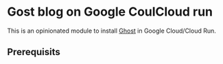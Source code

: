 <h1> Gost blog on Google CoulCloud run </h1>
<p>This is an opinionated module to install <a href="https://ghost.org" >Ghost</a> in Google Cloud/Cloud Run.</p>

<h2> Prerequisits </h2>
